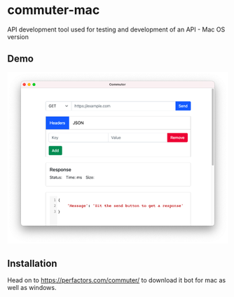 # commuter-mac


API development tool used for testing and development of an API - Mac OS version


## Demo 

![demo](./demo.png)

## Installation

Head on to https://perfactors.com/commuter/ to download it bot for mac as well as windows.


